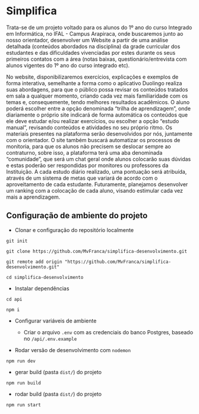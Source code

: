 # Simplifica
Trata-se de um projeto voltado para os alunos do 1º ano do curso Integrado em Informática, no IFAL - Campus Arapiraca, onde buscaremos junto ao nosso orientador, desenvolver um Website a partir de uma análise detalhada (conteúdos abordados na disciplina) da grade curricular dos estudantes e das dificuldades vivenciadas por estes durante os seus primeiros contatos com a área (notas baixas, questionário/entrevista com alunos vigentes do 1º ano do curso integrado etc). 

No website, disponibilizaremos exercícios, explicações e exemplos de forma interativa, semelhante a forma como o aplicativo Duolingo realiza suas abordagens, para que o público possa revisar os conteúdos tratados em sala a qualquer momento, criando cada vez mais familiaridade com os temas e, consequemente, tendo melhores resultados acadêmicos. O aluno poderá escolher entre a opção denominada “trilha de aprendizagem”, onde diariamente o próprio site indicará de forma automática os conteúdos que ele deve estudar e/ou realizar exercícios, ou escolher a opção “estudo manual”, revisando conteúdos e atividades no seu próprio ritmo. Os materiais presentes na plataforma serão desenvolvidos por nós, juntamente com o orientador. O site também buscará automatizar os processos de monitoria, para que os alunos não precisem se deslocar sempre ao contraturno, sobre isso, a plataforma terá uma aba denominada “comunidade”, que será um chat geral onde alunos colocarão suas dúvidas e estas poderão ser respondidas por monitores ou professores da Instituição.
A cada estudo diário realizado, uma pontuação será atribuída, através de um sistema de metas que variará de acordo com o aproveitamento de cada estudante. Futuramente, planejamos desenvolver um ranking com a colocação de cada aluno, visando estimular cada vez mais a aprendizagem.


## Configuração de ambiente do projeto

- Clonar e configuração do repositório localmente
```
git init
```
```
git clone https://github.com/MvFranca/simplifica-desenvolvimento.git
```
```
git remote add origin "https://github.com/MvFranca/simplifica-desenvolvimento.git"
```
```
cd simplifica-desenvolvimento
```

- Instalar dependências
```
cd api
```
```
npm i
```

- Configurar variáveis de ambiente
  - Criar o arquivo `.env` com as credenciais do banco Postgres, baseado no `/api/.env.example`

- Rodar versão de desenvolvimento com `nodemon`
```
npm run dev
```

- gerar build (pasta `dist/`) do projeto
```
npm run build
```

- rodar build (pasta `dist/`)  do projeto
```
npm run start
```
